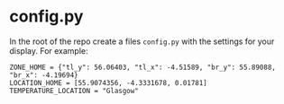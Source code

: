 # config.py

In the root of the repo create a files `config.py` with the settings for your display. For example:

```
ZONE_HOME = {"tl_y": 56.06403, "tl_x": -4.51589, "br_y": 55.89088, "br_x": -4.19694}
LOCATION_HOME = [55.9074356, -4.3331678, 0.01781]
TEMPERATURE_LOCATION = "Glasgow"
```
